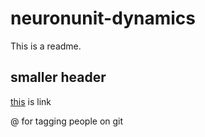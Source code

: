 # neuronunit-dynamics

This is a readme.

## smaller header

[this](https://google.com) is link

@ for tagging people on git

